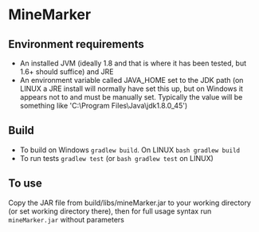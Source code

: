 # MineMarker

## Environment requirements
* An installed JVM (ideally 1.8 and that is where it has been tested, but 1.6+ should suffice) and JRE
* An environment variable called JAVA_HOME set to the JDK path (on LINUX a JRE install will normally have set this up, but on Windows it appears not to and must be manually set.  Typically the value will be something like 'C:\Program Files\Java\jdk1.8.0_45')

## Build
* To build on Windows `gradlew build`.  On LINUX `bash gradlew build`
* To run tests `gradlew test` (or `bash gradlew test` on LINUX)

## To use 
Copy the JAR file from build/libs/mineMarker.jar to your working directory (or set working directory there), then for full usage syntax run `mineMarker.jar` without parameters
